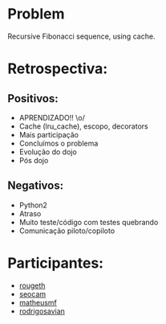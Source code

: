 Problem
=======
Recursive Fibonacci sequence, using cache.

Retrospectiva:
==============

Positivos:
----------

* APRENDIZADO!! \o/
* Cache (lru_cache), escopo, decorators
* Mais participação
* Concluímos o problema
* Evolução do dojo
* Pós dojo

Negativos:
----------

* Python2
* Atraso
* Muito teste/código com testes quebrando
* Comunicação piloto/copiloto

Participantes:
==============

* [rougeth](https://github.com/rougeth)
* [seocam](https://github.com/seocam)
* [matheusmf](https://github.com/matheusmf)
* [rodrigosavian](https://github.com/rodrigosavian)
